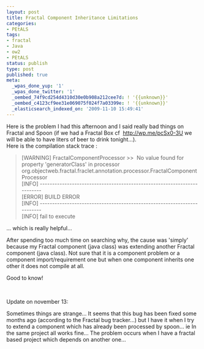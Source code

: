 ```yaml
---
layout: post
title: Fractal Component Inheritance Limitations
categories:
- PEtALS
tags:
- fractal
- Java
- ow2
- PEtALS
status: publish
type: post
published: true
meta:
  _wpas_done_yup: '1'
  _wpas_done_twitter: '1'
  _oembed_74f9cd254d4310d30e0b908a212cee7d: ! '{{unknown}}'
  _oembed_c4123cf9ee31e069075f024f7a03399e: ! '{{unknown}}'
  _elasticsearch_indexed_on: '2009-11-10 15:49:41'
---
```

<div id="_mcePaste">Here is the problem I had this afternoon and I said really bad things on Fractal and Spoon (if we had a Fractal Box cf  <a href="http://wp.me/pcSx0-3U" target="_blank">http://wp.me/pcSx0-3U</a> we will be able to have liters of beer to drink tonight...).</div>
<div>Here is the compilation stack trace :</div>
<blockquote>
<div>
<div>[WARNING] FractalComponentProcessor &gt;&gt;  No value found for property 'generatorClass' in processor org.objectweb.fractal.fraclet.annotation.processor.FractalComponentProcessor</div>
<div>[INFO] ------------------------------------------------------------------------</div>
<div>[ERROR] BUILD ERROR</div>
<div>[INFO] ------------------------------------------------------------------------</div>
<div>[INFO] fail to execute</div>
</div></blockquote>
... which is really helpful...

After spending too much time on searching why, the cause was 'simply' because my Fractal component (java class) was extending another Fractal component (java class). Not sure that it is a component problem or a component import/requirement one but when one component inherits one other it does not compile at all.

Good to know!

<p>&nbsp;</p>

Update on november 13:

Sometimes things are strange... It seems that this bug has been fixed some months ago (according to the Fractal bug tracker...) but I have it when I try to extend a component which has already been processed by spoon... ie In the same project all works fine... The problem occurs when I have a fractal based project which depends on another one...
